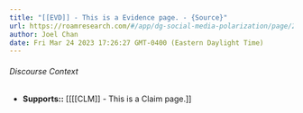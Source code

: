 ```yaml
---
title: "[[EVD]] - This is a Evidence page. - {Source}"
url: https://roamresearch.com/#/app/dg-social-media-polarization/page/28piBtyCP
author: Joel Chan
date: Fri Mar 24 2023 17:26:27 GMT-0400 (Eastern Daylight Time)
---
```




###### Discourse Context

- **Supports::** [[[[CLM]] - This is a Claim page.]]
